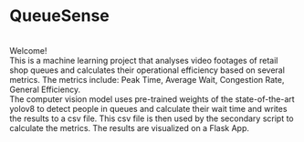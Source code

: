 # QueueSense
<br>
Welcome! 
<br>
This is a machine learning project that analyses video footages of retail shop queues and calculates their operational efficiency based on several metrics.
The metrics include: Peak Time, Average Wait, Congestion Rate, General Efficiency.
<br>
The computer vision model uses pre-trained weights of the state-of-the-art yolov8 to detect people in queues and calculate their wait time and writes the results to a csv file.
This csv file is then used by the secondary script to calculate the metrics.
The results are visualized on a Flask App.
